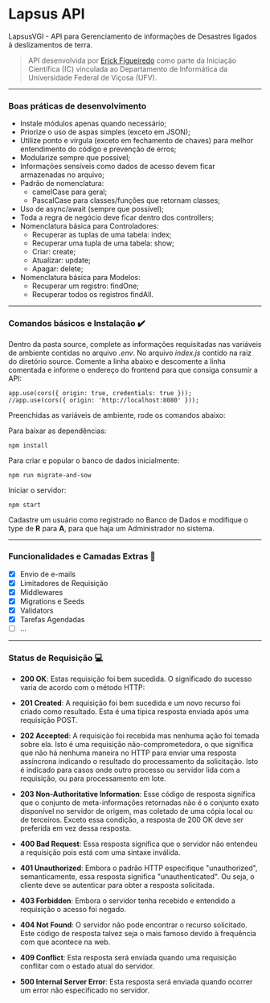 # Lapsus API

LapsusVGI - API para Gerenciamento de informações de Desastres ligados à deslizamentos de terra.

> API desenvolvida por [Erick Figueiredo](https://github.com/erickfigueiredo) como parte da Iniciação Científica (IC) vinculada ao Departamento de Informática da Universidade Federal de Viçosa (UFV).

---

### Boas práticas de desenvolvimento

- Instale módulos apenas quando necessário;
- Priorize o uso de aspas simples (exceto em JSON);
- Utilize ponto e vírgula (exceto em fechamento de chaves) para melhor entendimento do código e prevenção de erros;
- Modularize sempre que possível;
- Informações sensíveis como dados de acesso devem ficar armazenadas no arquivo;
- Padrão de nomenclatura:
  - camelCase para geral;
  - PascalCase para classes/funções que retornam classes;
- Uso de async/await (sempre que possível);
- Toda a regra de negócio deve ficar dentro dos controllers;
- Nomenclatura básica para Controladores:
  - Recuperar as tuplas de uma tabela: index;
  - Recuperar uma tupla de uma tabela: show;
  - Criar: create;
  - Atualizar: update;
  - Apagar: delete;
- Nomenclatura básica para Modelos:
  - Recuperar um registro: findOne;
  - Recuperar todos os registros findAll.

---

### Comandos básicos e Instalação ✔️

Dentro da pasta source, complete as informações requisitadas nas variáveis de ambiente contidas no arquivo _.env_.
No arquivo _index.js_ contido na raiz do diretório source. Comente a linha abaixo e descomente a linha comentada e informe o endereço do frontend para que consiga consumir a API:

```
app.use(cors({ origin: true, credentials: true }));
//app.use(cors({ origin: 'http://localhost:8080' }));
```

Preenchidas as variáveis de ambiente, rode os comandos abaixo:

Para baixar as dependências:

```
npm install
```

Para criar e popular o banco de dados inicialmente:

```
npm run migrate-and-sow
```

Iniciar o servidor:

```
npm start
```

Cadastre um usuário como registrado no Banco de Dados e modifique o type de __R__ para __A__, para que haja um Administrador no sistema.

---

### Funcionalidades e Camadas Extras 🎯

- [x] Envio de e-mails
- [x] Limitadores de Requisição
- [x] Middlewares
- [x] Migrations e Seeds
- [x] Validators
- [x] Tarefas Agendadas
- [ ] ...

---

### Status de Requisição 💻

- __200 OK__:
  Estas requisição foi bem sucedida. O significado do sucesso varia de acordo com o método HTTP:

- __201 Created__:
  A requisição foi bem sucedida e um novo recurso foi criado como resultado. Esta é uma tipica resposta enviada após uma requisição POST.

- __202 Accepted__:
  A requisição foi recebida mas nenhuma ação foi tomada sobre ela. Isto é uma requisição não-comprometedora, o que significa que não há nenhuma maneira no HTTP para enviar uma resposta assíncrona indicando o resultado do processamento da solicitação. Isto é indicado para casos onde outro processo ou servidor lida com a requisição, ou para processamento em lote.

- __203 Non-Authoritative Information__:
  Esse código de resposta significa que o conjunto de meta-informações retornadas não é o conjunto exato disponível no servidor de origem, mas coletado de uma cópia local ou de terceiros. Exceto essa condição, a resposta de 200 OK deve ser preferida em vez dessa resposta.

- __400 Bad Request__:
  Essa resposta significa que o servidor não entendeu a requisição pois está com uma sintaxe inválida.

- __401 Unauthorized__:
  Embora o padrão HTTP especifique "unauthorized", semanticamente, essa resposta significa "unauthenticated". Ou seja, o cliente deve se autenticar para obter a resposta solicitada.

- __403 Forbidden__:
  Embora o servidor tenha recebido e entendido a requisição o acesso foi negado.

- __404 Not Found__:
  O servidor não pode encontrar o recurso solicitado. Este código de resposta talvez seja o mais famoso devido à frequência com que acontece na web.

- __409 Conflict__:
  Esta resposta será enviada quando uma requisição conflitar com o estado atual do servidor.

- __500 Internal Server Error__:
  Esta resposta será enviada quando ocorrer um error não especificado no servidor.
